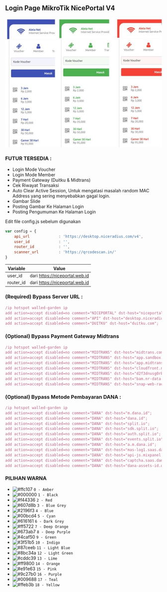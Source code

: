 ## Login Page MikroTik NicePortal V4
![alt text](https://github.com/septian-id/login_page_niceportal/blob/main/login_page_mikrotik_niceportal.png?raw=true)
### FUTUR TERSEDIA :
- Login Mode Voucher
- Login Mode Member
- Payment Gateway (Duitku & Midtrans)
- Cek Riwayat Transaksi
- Auto Clear Active Session, Untuk mengatasi masalah random MAC Address yang sering menyebabkan gagal login.
- Gambar Slide
- Posting Gambar Ke Halaman Login
- Posting Pengumuman Ke Halaman Login

Edit file config.js sebelum digunakan
```js
var config = {
    api_url             : 'https://desktop.niceradius.com/v4',
    user_id             : '',
    router_id           : '',
    scanner_url         : 'https://qrcodescan.in/'
}
```
| Variable  | Value |
| ------------- | ------------- |
| user_id  | dari https://niceportal.web.id |
| router_id  | dari https://niceportal.web.id |

### (Required) Bypass Server URL : 
```js
/ip hotspot walled-garden ip
add action=accept disabled=no comment="NICEPORTAL" dst-host="niceportal.web.id";
add action=accept disabled=no comment="API" dst-host="desktop.niceradius.com";
add action=accept disabled=no comment="DUITKU" dst-host="duitku.com";
```
### (Optional) Bypass Payment Gateway Midtrans
```js
/ip hotspot walled-garden ip
add action=accept disabled=no comment="MIDTRANS" dst-host="midtrans.com";
add action=accept disabled=no comment="MIDTRANS" dst-host="app.sandbox.midtrans.com";
add action=accept disabled=no comment="MIDTRANS" dst-host="app.midtrans.com";
add action=accept disabled=no comment="MIDTRANS" dst-host="cloudfront.net";
add action=accept disabled=no comment="MIDTRANS" dst-host="d2f3dnusg0rbp7.cloudfront.net";
add action=accept disabled=no comment="MIDTRANS" dst-host="bam.nr-data.net";
add action=accept disabled=no comment="MIDTRANS" dst-host="snap-web-raccoon-integration.gojekapi.com";
```
### (Optional) Bypass Metode Pembayaran DANA :
```js
/ip hotspot walled-garden ip
add action=accept disabled=no comment="DANA" dst-host="m.dana.id";
add action=accept disabled=no comment="DANA" dst-host="dana.id";
add action=accept disabled=no comment="DANA" dst-host="split.io";
add action=accept disabled=no comment="DANA" dst-host="sdk.split.io";
add action=accept disabled=no comment="DANA" dst-host="auth.split.io";
add action=accept disabled=no comment="DANA" dst-host="events.split.io";
add action=accept disabled=no comment="DANA" dst-host="a.m.dana.id";
add action=accept disabled=no comment="DANA" dst-host="mas-log1.saas.dana.id";
add action=accept disabled=no comment="DANA" dst-host="api-js.mixpanel.com";
add action=accept disabled=no comment="DANA" dst-host="captcha.saas.dana.id";
add action=accept disabled=no comment="DANA" dst-host="dana-assets-id.oss-ap-southeast-5.aliyuncs.com";
```

### PILIHAN WARNA
- ![#ffc107](https://placehold.co/15x15/ffc107/ffc107.png) `0 - Amber`
- ![#000000](https://placehold.co/15x15/000000/000000.png) `1 - Black`
- ![#f44336](https://placehold.co/15x15/f44336/f44336.png) `2 - Red`
- ![#607d8b](https://placehold.co/15x15/607d8b/607d8b.png) `3 - Blue Grey`
- ![#2196f3](https://placehold.co/15x15/2196f3/2196f3.png) `4 - Blue`
- ![#00bcd4](https://placehold.co/15x15/00bcd4/00bcd4.png) `5 - Cyan`
- ![#616161](https://placehold.co/15x15/616161/616161.png) `6 - Dark Grey`
- ![#ff5722](https://placehold.co/15x15/ff5722/ff5722.png) `7 - Deep Orange`
- ![#673ab7](https://placehold.co/15x15/673ab7/673ab7.png) `8 - Deep Purple`
- ![#4caf50](https://placehold.co/15x15/4caf50/4caf50.png) `9 - Green`
- ![#3f51b5](https://placehold.co/15x15/3f51b5/3f51b5.png) `10 - Indigo`
- ![#87ceeb](https://placehold.co/15x15/87ceeb/87ceeb.png) `11 - Light Blue`
- ![#8bc34a](https://placehold.co/15x15/8bc34a/8bc34a.png) `12 - Light Green`
- ![#cddc39](https://placehold.co/15x15/cddc39/cddc39.png) `13 - Lime`
- ![#ff9800](https://placehold.co/15x15/ff9800/ff9800.png) `14 - Orange`
- ![#e91e63](https://placehold.co/15x15/e91e63/e91e63.png) `15 - Pink`
- ![#9c27b0](https://placehold.co/15x15/9c27b0/9c27b0.png) `16 - Purple`
- ![#009688](https://placehold.co/15x15/009688/009688.png) `17 - Teal`
- ![#ffeb3b](https://placehold.co/15x15/ffeb3b/ffeb3b.png) `18 - Yellow`
